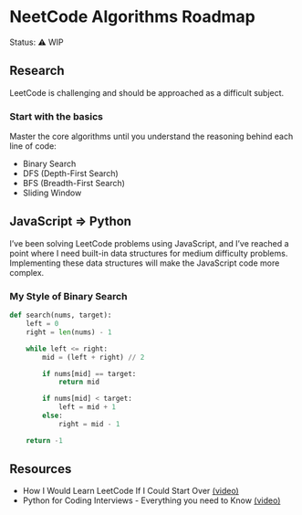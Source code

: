 # NeetCode Algorithms Roadmap

Status: ⚠️ WIP

## Research

LeetCode is challenging and should be approached as a difficult subject.

### Start with the basics

Master the core algorithms until you understand the reasoning behind each line of code:

- Binary Search
- DFS (Depth-First Search)
- BFS (Breadth-First Search)
- Sliding Window

## JavaScript => Python
I’ve been solving LeetCode problems using JavaScript, and I’ve reached a point where I need built-in data structures for medium difficulty problems. Implementing these data structures will make the JavaScript code more complex.

### My Style of Binary Search

```python
def search(nums, target):
    left = 0
    right = len(nums) - 1

    while left <= right:
        mid = (left + right) // 2

        if nums[mid] == target:
            return mid

        if nums[mid] < target:
            left = mid + 1
        else:
            right = mid - 1

    return -1
```



## Resources

- How I Would Learn LeetCode If I Could Start Over [(video)](https://www.youtube.com/watch?v=aHZW7TuY_yo)
- Python for Coding Interviews - Everything you need to Know [(video)](https://www.youtube.com/watch?v=0K_eZGS5NsU)
